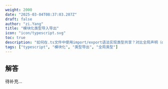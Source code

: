 ```yaml
---
weight: 2000
date: "2025-03-04T08:37:03.207Z"
draft: false
author: "zi.Yang"
title: "模块化类型导入导出"
icon: "icon/typescript.svg"
toc: true
description: "如何在.ts文件中使用import/export语法实现类型共享？对比全局声明（declare global）与模块化声明的适用场景。"
tags: ["typescript", "模块化", "类型导出", "全局类型"]
---
```


## 解答

待补充...
